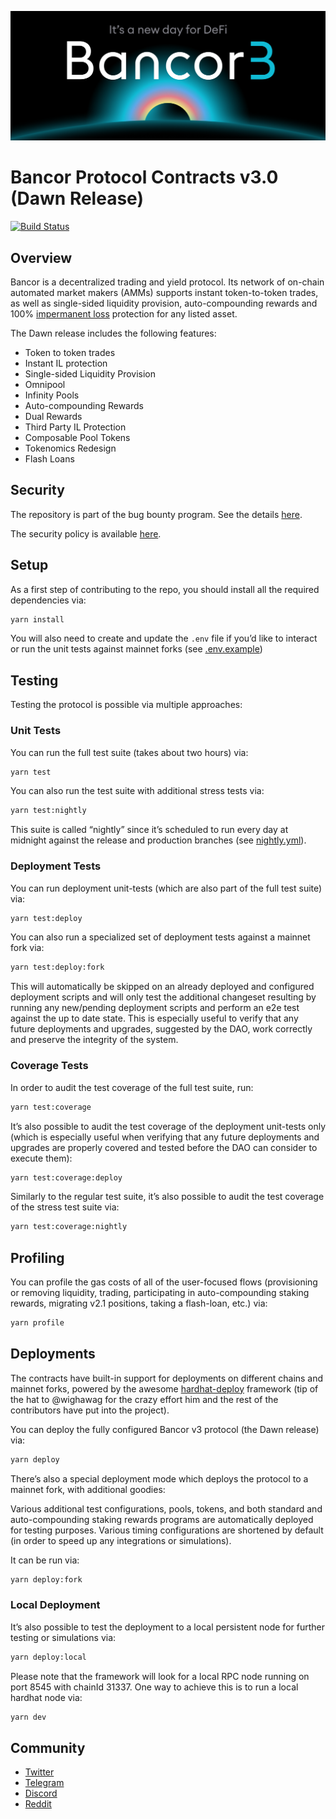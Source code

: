 ﻿![Bancor 3 Dawn](./docs/images/bancor3.png)

# Bancor Protocol Contracts v3.0 (Dawn Release)

[![Build Status](https://github.com/bancorprotocol/contracts-v3/actions/workflows/ci.yml/badge.svg?branch=master)](https://github.com/bancorprotocol/contracts-v3/actions/workflows/ci.yml)

## Overview

Bancor is a decentralized trading and yield protocol. Its network of on-chain automated market makers (AMMs) supports instant token-to-token trades, as well as single-sided liquidity provision, auto-compounding rewards and 100% [impermanent loss](https://www.youtube.com/watch?v=_m6Mowq3Ptk) protection for any listed asset.

The Dawn release includes the following features:

- Token to token trades
- Instant IL protection
- Single-sided Liquidity Provision
- Omnipool
- Infinity Pools
- Auto-compounding Rewards
- Dual Rewards
- Third Party IL Protection
- Composable Pool Tokens
- Tokenomics Redesign
- Flash Loans

## Security

The repository is part of the bug bounty program.
See the details [here](./docs/bug-bounty.md).

The security policy is available [here](./SECURITY.md).

## Setup

As a first step of contributing to the repo, you should install all the required dependencies via:

```sh
yarn install
```

You will also need to create and update the `.env` file if you’d like to interact or run the unit tests against mainnet forks (see [.env.example](./.env.example))

## Testing

Testing the protocol is possible via multiple approaches:

### Unit Tests

You can run the full test suite (takes about two hours) via:

```sh
yarn test
```

You can also run the test suite with additional stress tests via:

```sh
yarn test:nightly
```

This suite is called “nightly” since it’s scheduled to run every day at midnight against the release and production branches (see [nightly.yml](.github/workflows/nightly.yml)).

### Deployment Tests

You can run deployment unit-tests (which are also part of the full test suite) via:

```sh
yarn test:deploy
```

You can also run a specialized set of deployment tests against a mainnet fork via:

```sh
yarn test:deploy:fork
```

This will automatically be skipped on an already deployed and configured deployment scripts and will only test the additional changeset resulting by running any new/pending deployment scripts and perform an e2e test against the up to date state. This is especially useful to verify that any future deployments and upgrades, suggested by the DAO, work correctly and preserve the integrity of the system.

### Coverage Tests

In order to audit the test coverage of the full test suite, run:

```sh
yarn test:coverage
```

It’s also possible to audit the test coverage of the deployment unit-tests only (which is especially useful when verifying that any future deployments and upgrades are properly covered and tested before the DAO can consider to execute them):

```sh
yarn test:coverage:deploy
```

Similarly to the regular test suite, it’s also possible to audit the test coverage of the stress test suite via:

```sh
yarn test:coverage:nightly
```

## Profiling

You can profile the gas costs of all of the user-focused flows (provisioning or removing liquidity, trading, participating in auto-compounding staking rewards, migrating v2.1 positions, taking a flash-loan, etc.) via:

```sh
yarn profile
```

## Deployments

The contracts have built-in support for deployments on different chains and mainnet forks, powered by the awesome [hardhat-deploy](https://github.com/wighawag/hardhat-deploy) framework (tip of the hat to @wighawag for the crazy effort him and the rest of the contributors have put into the project).

You can deploy the fully configured Bancor v3 protocol (the Dawn release) via:

```sh
yarn deploy
```

There’s also a special deployment mode which deploys the protocol to a mainnet fork, with additional goodies:

Various additional test configurations, pools, tokens, and both standard and auto-compounding staking rewards programs are automatically deployed for testing purposes.
Various timing configurations are shortened by default (in order to speed up any integrations or simulations).

It can be run via:

```sh
yarn deploy:fork
```

### Local Deployment

It’s also possible to test the deployment to a local persistent node for further testing or simulations via:

```sh
yarn deploy:local
```

Please note that the framework will look for a local RPC node running on port 8545 with chainId 31337. One way to achieve this is to run a local hardhat node via:

```sh
yarn dev
```

## Community

- [Twitter](https://twitter.com/Bancor)
- [Telegram](https://t.me/bancor)
- [Discord](https://discord.gg/aMVTbrmgD7)
- [Reddit](https://www.reddit.com/r/Bancor)
